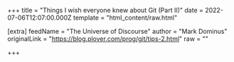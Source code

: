 
+++
title = "Things I wish everyone knew about Git (Part II)"
date = 2022-07-06T12:07:00.000Z
template = "html_content/raw.html"

[extra]
feedName = "The Universe of Discourse"
author = "Mark Dominus"
originalLink = "https://blog.plover.com/prog/git/tips-2.html"
raw = ""

+++

